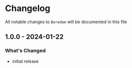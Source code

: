 # Changelog

All notable changes to `Boredom` will be documented in this file

## 1.0.0 - 2024-01-22

### What's Changed

- initial release
